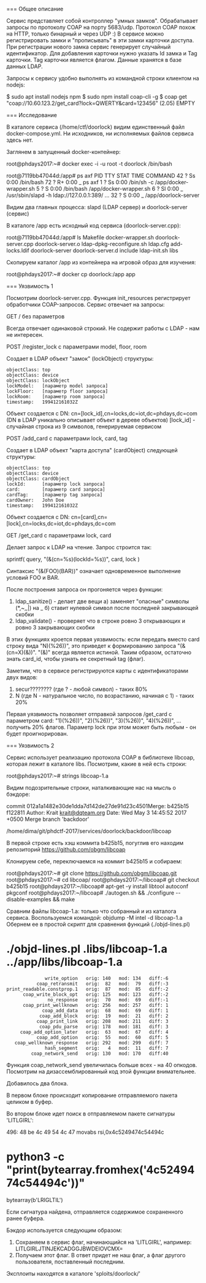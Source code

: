 === Общее описание

Сервис представляет собой контроллер "умных замков". Обрабатывает запросы по
протоколу COAP на порту 5683/udp. Протокол COAP похож на HTTP, только бинарный 
и через UDP :) В сервисе можно регистрировать замки и "прописывать"
в эти замки карточки доступа. При регистрации нового замка сервис генерирует
случайный идентификатор. Для добавления карточки нужно указать Id замка и Tag
карточки. Tag карточки является флагом. Данные хранятся в базе данных LDAP.

Запросы к сервису удобно выполнять из командной строки клиентом на nodejs:

$ sudo apt install nodejs npm
$ sudo npm install coap-cli -g
$ coap get "coap://10.60.123.2/get_card?lock=QWERTY&card=123456"
(2.05)	EMPTY

=== Исследование

В каталоге сервиса (/home/ctf/doorlock) видим единственный файл docker-compose.yml.
Ни исходников, ни исполняемых файлов сервиса здесь нет.

Заглянем в запущенный docker-контейнер:

root@phdays2017:~# docker exec -i -u root -t doorlock /bin/bash

root@7119bb47044d:/app# ps axf
  PID TTY      STAT   TIME COMMAND
   42 ?        Ss     0:00 /bin/bash
   72 ?        R+     0:00  \_ ps axf
    1 ?        Ss     0:00 /bin/sh -c /app/docker-wrapper.sh
    5 ?        S      0:00 /bin/bash /app/docker-wrapper.sh
    6 ?        Sl     0:00  \_ /usr/sbin/slapd -h ldap://127.0.0.1:389/ ...
   32 ?        S      0:00  \_ /app/doorlock-server

Видим два главных процесса: slapd (LDAP сервер) и doorlock-server (сервис)

В каталоге /app есть исходный код сервиса (doorlock-server.cpp):

root@7119bb47044d:/app# ls
Makefile        docker-wrapper.sh  doorlock-server.cpp  doorlock-server.o  ldap-dpkg-reconfigure.sh 
ldap.cfg        add-locks.ldif     doorlock-server      doorlock-server.d  include
ldap-init.sh    libs

Скопируем каталог /app из контейнера на игровой образ для изучения:

root@phdays2017:~# docker cp doorlock:/app app

=== Уязвимость 1

Посмотрим doorlock-server.cpp. Функция init_resources регистрирует обработчики 
COAP-запросов. Сервис отвечает на запросы:

GET  /              без параметров

Всегда отвечает одинаковой строкий. Не содержит работы с LDAP - нам не интересен.

POST /register_lock с параметрами model, floor, room

Создает в LDAP объект "замок" (lockObject) структуры:

    objectClass: top
    objectClass: device
    objectClass: lockObject
    lockModel:   [параметр model запроса]
    lockFloor:   [параметр floor запроса]
    lockRoom:    [параметр room запроса]
    timestamp:   199412161032Z

Объект создается с DN: cn=[lock_id],cn=locks,dc=iot,dc=phdays,dc=com
(DN в LDAP уникально описывает объект в дереве объектов)
[lock_id] - случайная строка из 9 символов, генерируемая сервисом

POST /add_card      с параметрами lock, card, tag

Создает в LDAP объект "карта доступа" (cardObject) следующей структуры:

    objectClass: top
    objectClass: device
    objectClass: cardObject
    lockId:      [параметр lock запроса]
    card:        [параметр card запроса]
    cardTag:     [параметр tag запроса]
    cardOwner:   John Doe
    timestamp:   199412161032Z

Объект создается с DN: cn=[card],cn=[lock],cn=locks,dc=iot,dc=phdays,dc=com

GET  /get_card      с параметрами lock, card

Делает запрос к LDAP на чтение. Запрос строится так:

sprintf( query, "(&(cn=%s)(lockId=%s))", card, lock )

Синтаксис "(&(FOO)(BAR))" означает одновременное выполнение условий FOO и BAR.

После построения запроса он прогоняется через функции:
1. ldap_sanitize() - делает две вещи
а) заменяет "опасные" символы (*,~,\,|) на _ 
б) ставит нулевой символ после последней закрывающей скобки
2. ldap_validate() - проверяет что в строке ровно 3 открывающих и ровно 3 закрывающих скобки

В этих функциях кроется первая уязвимость: если передать вместо card строку вида
"N)(%26))", это приведет к формированию запроса "(&(cn=X)(&))".
"(&)" всегда является истиной. Таким образом, остаточно знать card_id, чтобы узнать
ее секретный tag (флаг).

Заметим, что в сервисе регистрируются карты с идентификаторами двух видов:
1. secur???????? (где ? - любой символ) - таких 80%
2. N (где N - натуральное число, по возрастанию, начиная с 1) - таких 20%

Первая уязвимость позволяет отправкой запросов /get_card с параметром card: 
"1)(%26))", "2)(%26))", "3)(%26))", "4)(%26))", ... получить 20% флагов.
Параметр lock при этом может быть любым - он будет проигнорирован.

=== Уязвимость 2

Сервис использует реализацию протокола COAP в библиотеке libcoap, которая лежит
в каталоге libs. Посмотрим, какие в ней есть строки:

root@phdays2017:~# strings libcoap-1.a

Видим подозрительные строки, наталкивающие нас на мысль о бэкдоре:

commit 012a1a1482e30de1dda7d142de27de91d23c4501Merge: b425b15 f122811
Author: Krait <krait@dqteam.org>
Date:   Wed May 3 14:45:52 2017 +0500
Merge branch 'backdoor'

/home/dima/git/phdctf-2017/services/doorlock/backdoor/libcoap

В первой строке есть хэш коммита b425b15, погуглив его находим репозиторий
https://github.com/obgm/libcoap

Клонируем себе, переключаемся на коммит b425b15 и собираем:

root@phdays2017:~# git clone https://github.com/obgm/libcoap.git
root@phdays2017:~# cd libcoap/
root@phdays2017:~/libcoap# git checkout b425b15
root@phdays2017:~/libcoap# apt-get -y install libtool autoconf pkgconf
root@phdays2017:~/libcoap# ./autogen.sh && ./configure --disable-examples && make

Сравним файлы libcoap-1.a: только что собранный и из каталога сервиса.
Воспользуемся командой: objdump -M intel -d libcoap-1.a
Обернем ее в простой скрипт для сравнения функций (./objd-lines.pl)

# ./objd-lines.pl .libs/libcoap-1.a ../app/libs/libcoap-1.a 
                  write_option   orig: 140   mod: 134   diff:-6
               coap_retransmit   orig:  82   mod:  79   diff:-3
    print_readable.constprop.1   orig:  87   mod:  85   diff:-2
          coap_write_block_opt   orig: 125   mod: 123   diff:-2
                   no_response   orig:  70   mod:  69   diff:-1
          coap_print_wellknown   orig: 256   mod: 257   diff: 1
                 coap_add_data   orig:  68   mod:  69   diff: 1
                coap_add_block   orig:  19   mod:  21   diff: 2
               coap_print_link   orig: 208   mod: 211   diff: 3
                coap_pdu_parse   orig: 178   mod: 181   diff: 3
         coap_add_option_later   orig:  63   mod:  67   diff: 4
               coap_add_option   orig:  55   mod:  60   diff: 5
       coap_wellknown_response   orig: 292   mod: 299   diff: 7
                  hash_segment   orig:   4   mod:  11   diff: 7
             coap_network_send   orig: 130   mod: 170   diff:40

Функция coap_network_send увеличилась больше всех - на 40 опкодов.
Посмотрим на дизассемблированный код этой функции внимательнее.

Добавилось два блока.

В первом блоке происходит копирование отправляемого пакета целиком в буфер.

Во втором блоке идет поиск в отправляемом пакете сигнатуры 'LITLGIRL':

 496:	48 be 4c 49 54 4c 47 	movabs rsi,0x4c5249474c54494c

# python3 -c "print(bytearray.fromhex('4c5249474c54494c'))"
bytearray(b'LRIGLTIL')

Если сигнатура найдена, отправляется содержимое сохраненного ранее буфера.

Бэкдор используется следующим образом:
1. Сохраняем в сервис флаг, начинающийся на 'LITLGIRL', например:
 LITLGIRLJTINJEKCADGGJBWDEIOVCMX=
2. Получаем этот флаг. В ответ придет не наш флаг, а флаг другого пользователя,
 поставленный последним.

Эксплоиты находятся в каталоге 'sploits/doorlock/'

